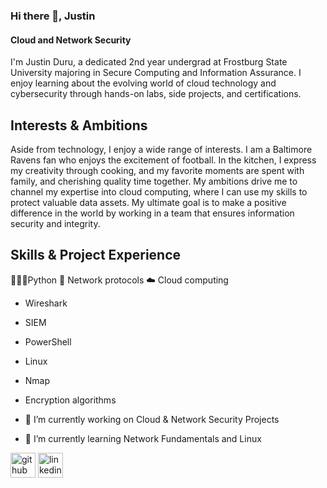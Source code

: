 ### Hi there 👋, Justin 
#### Cloud and Network Security 

I'm Justin Duru, a dedicated 2nd year undergrad at Frostburg State University majoring in Secure Computing and Information Assurance. I enjoy learning about the evolving world of cloud technology and cybersecurity through hands-on labs, side projects, and certifications.  

## Interests & Ambitions
Aside from technology, I enjoy a wide range of interests. I am a Baltimore Ravens fan who enjoys the excitement of football. In the kitchen, I express my creativity through cooking, and my favorite moments are spent with family, and cherishing quality time together. My ambitions drive me to channel my expertise into cloud computing, where I can use my skills to protect valuable data assets. My ultimate goal is to make a positive difference in the world by working in a team that ensures information security and integrity.

## Skills & Project Experience
🧑🏿‍💻Python 
🛜 Network protocols
☁️ Cloud computing
- Wireshark
- SIEM
- PowerShell
- Linux
- Nmap
- Encryption algorithms 

- 🔭 I’m currently working on Cloud & Network Security Projects  
- 🌱 I’m currently learning Network Fundamentals and Linux  


[<img src='https://cdn.jsdelivr.net/npm/simple-icons@3.0.1/icons/github.svg' alt='github' height='40'>](https://github.com/jduru213)  [<img src='https://cdn.jsdelivr.net/npm/simple-icons@3.0.1/icons/linkedin.svg' alt='linkedin' height='40'>](https://www.linkedin.com/in/https://www.linkedin.com/in/justin-duru-97159a250//)  

